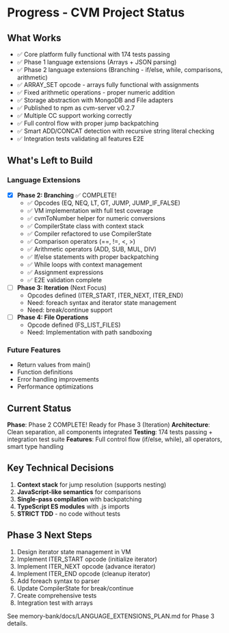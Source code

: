 # Progress - CVM Project Status

## What Works
- ✅ Core platform fully functional with 174 tests passing
- ✅ Phase 1 language extensions (Arrays + JSON parsing)
- ✅ Phase 2 language extensions (Branching - if/else, while, comparisons, arithmetic)
- ✅ ARRAY_SET opcode - arrays fully functional with assignments
- ✅ Fixed arithmetic operations - proper numeric addition
- ✅ Storage abstraction with MongoDB and File adapters
- ✅ Published to npm as cvm-server v0.2.7
- ✅ Multiple CC support working correctly
- ✅ Full control flow with proper jump backpatching
- ✅ Smart ADD/CONCAT detection with recursive string literal checking
- ✅ Integration tests validating all features E2E

## What's Left to Build

### Language Extensions
- [x] **Phase 2: Branching** ✅ COMPLETE!
  - ✅ Opcodes (EQ, NEQ, LT, GT, JUMP, JUMP_IF_FALSE)
  - ✅ VM implementation with full test coverage
  - ✅ cvmToNumber helper for numeric conversions
  - ✅ CompilerState class with context stack
  - ✅ Compiler refactored to use CompilerState
  - ✅ Comparison operators (==, !=, <, >)
  - ✅ Arithmetic operators (ADD, SUB, MUL, DIV)
  - ✅ If/else statements with proper backpatching
  - ✅ While loops with context management
  - ✅ Assignment expressions
  - ✅ E2E validation complete
- [ ] **Phase 3: Iteration** (Next Focus)
  - Opcodes defined (ITER_START, ITER_NEXT, ITER_END)
  - Need: foreach syntax and iterator state management
  - Need: break/continue support
- [ ] **Phase 4: File Operations**
  - Opcode defined (FS_LIST_FILES)
  - Need: Implementation with path sandboxing

### Future Features
- Return values from main()
- Function definitions
- Error handling improvements
- Performance optimizations

## Current Status
**Phase**: Phase 2 COMPLETE! Ready for Phase 3 (Iteration)
**Architecture**: Clean separation, all components integrated
**Testing**: 174 tests passing + integration test suite
**Features**: Full control flow (if/else, while), all operators, smart type handling

## Key Technical Decisions
1. **Context stack** for jump resolution (supports nesting)
2. **JavaScript-like semantics** for comparisons
3. **Single-pass compilation** with backpatching
4. **TypeScript ES modules** with .js imports
5. **STRICT TDD** - no code without tests

## Phase 3 Next Steps
1. Design iterator state management in VM
2. Implement ITER_START opcode (initialize iterator)
3. Implement ITER_NEXT opcode (advance iterator)
4. Implement ITER_END opcode (cleanup iterator)
5. Add foreach syntax to parser
6. Update CompilerState for break/continue
7. Create comprehensive tests
8. Integration test with arrays

See memory-bank/docs/LANGUAGE_EXTENSIONS_PLAN.md for Phase 3 details.